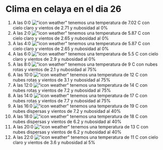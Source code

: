 # Clima en celaya en el dia 26

1. A las 0:0 !["icon weather"](http://openweathermap.org/img/w/01n.png) tenemos una temperatura de 7.02 C con cielo claro y  vientos de 2.71 y nubosidad al 0%
1. A las 2:0 !["icon weather"](http://openweathermap.org/img/w/01n.png) tenemos una temperatura de 5.87 C con cielo claro y  vientos de 2.65 y nubosidad al 0%
1. A las 4:0 !["icon weather"](http://openweathermap.org/img/w/01n.png) tenemos una temperatura de 5.87 C con cielo claro y  vientos de 2.65 y nubosidad al 0%
1. A las 6:0 !["icon weather"](http://openweathermap.org/img/w/01n.png) tenemos una temperatura de 5.5 C con cielo claro y  vientos de 2.9 y nubosidad al 0%
1. A las 8:0 !["icon weather"](http://openweathermap.org/img/w/04n.png) tenemos una temperatura de 9 C con nubes rotas y  vientos de 2.1 y nubosidad al 75%
1. A las 10:0 !["icon weather"](http://openweathermap.org/img/w/04d.png) tenemos una temperatura de 12 C con nubes rotas y  vientos de 3.1 y nubosidad al 75%
1. A las 12:0 !["icon weather"](http://openweathermap.org/img/w/04d.png) tenemos una temperatura de 14 C con nubes rotas y  vientos de 7.2 y nubosidad al 75%
1. A las 14:0 !["icon weather"](http://openweathermap.org/img/w/04d.png) tenemos una temperatura de 17 C con nubes rotas y  vientos de 7.7 y nubosidad al 75%
1. A las 16:0 !["icon weather"](http://openweathermap.org/img/w/03d.png) tenemos una temperatura de 19 C con nubes dispersas y  vientos de 7.2 y nubosidad al 40%
1. A las 18:0 !["icon weather"](http://openweathermap.org/img/w/03d.png) tenemos una temperatura de 18 C con nubes dispersas y  vientos de 6.2 y nubosidad al 40%
1. A las 20:0 !["icon weather"](http://openweathermap.org/img/w/03n.png) tenemos una temperatura de 13 C con nubes dispersas y  vientos de 6.2 y nubosidad al 40%
1. A las 22:0 !["icon weather"](http://openweathermap.org/img/w/02n.png) tenemos una temperatura de 11 C con cielo claro y  vientos de 3.6 y nubosidad al 5%
